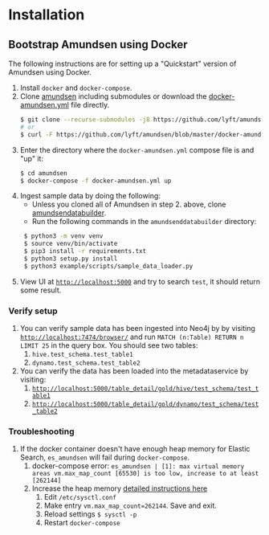 # Installation

## Bootstrap Amundsen using Docker
The following instructions are for setting up a "Quickstart" version of Amundsen using Docker.

1. Install `docker` and  `docker-compose`.
2. Clone [amundsen](https://github.com/lyft/amundsen) including submodules or download the [docker-amundsen.yml](https://github.com/lyft/amundsen/blob/master/docker-amundsen.yml) file directly.
    ```bash
    $ git clone --recurse-submodules -j8 https://github.com/lyft/amundsen amundsen
    # or
    $ curl -F https://github.com/lyft/amundsen/blob/master/docker-amundsen.yml
    ```
3. Enter the directory where the `docker-amundsen.yml` compose file is and "up" it:
    ```bash
    $ cd amundsen
    $ docker-compose -f docker-amundsen.yml up
    ```
4. Ingest sample data by doing the following:
   * Unless you cloned all of Amundsen in step 2. above, clone [amundsendatabuilder](https://github.com/lyft/amundsendatabuilder).
   * Run the following commands in the `amundsenddatabuilder` directory:
   ```bash
    $ python3 -m venv venv
    $ source venv/bin/activate  
    $ pip3 install -r requirements.txt
    $ python3 setup.py install
    $ python3 example/scripts/sample_data_loader.py
   ```
5. View UI at [`http://localhost:5000`](http://localhost:5000) and try to search `test`, it should return some result.

### Verify setup

1. You can verify sample data has been ingested into Neo4j by by visiting [`http://localhost:7474/browser/`](http://localhost:7474/browser/) and run `MATCH (n:Table) RETURN n LIMIT 25` in the query box. You should see two tables:
   1. `hive.test_schema.test_table1`
   2. `dynamo.test_schema.test_table2`
2. You can verify the data has been loaded into the metadataservice by visiting:
   1. [`http://localhost:5000/table_detail/gold/hive/test_schema/test_table1`](http://localhost:5000/table_detail/gold/hive/test_schema/test_table1)
   2. [`http://localhost:5000/table_detail/gold/dynamo/test_schema/test_table2`](http://localhost:5000/table_detail/gold/dynamo/test_schema/test_table2)

### Troubleshooting

1. If the docker container doesn't have enough heap memory for Elastic Search, `es_amundsen` will fail during `docker-compose`.
   1. docker-compose error: `es_amundsen | [1]: max virtual memory areas vm.max_map_count [65530] is too low, increase to at least [262144]`
   2. Increase the heap memory [detailed instructions here](https://www.elastic.co/guide/en/elasticsearch/reference/7.1/docker.html#docker-cli-run-prod-mode)
      1. Edit `/etc/sysctl.conf`
      2. Make entry `vm.max_map_count=262144`. Save and exit.
      3. Reload settings `$ sysctl -p`
      4. Restart `docker-compose`
